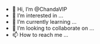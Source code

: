 - 👋 Hi, I’m @ChandaVIP
- 👀 I’m interested in ...
- 🌱 I’m currently learning ...
- 💞️ I’m looking to collaborate on ...
- 📫 How to reach me ...

<!---
ChandaVIP/ChandaVIP is a ✨ special ✨ repository because its `README.md` (this file) appears on your GitHub profile.
You can click the Preview link to take a look at your changes.
--->
